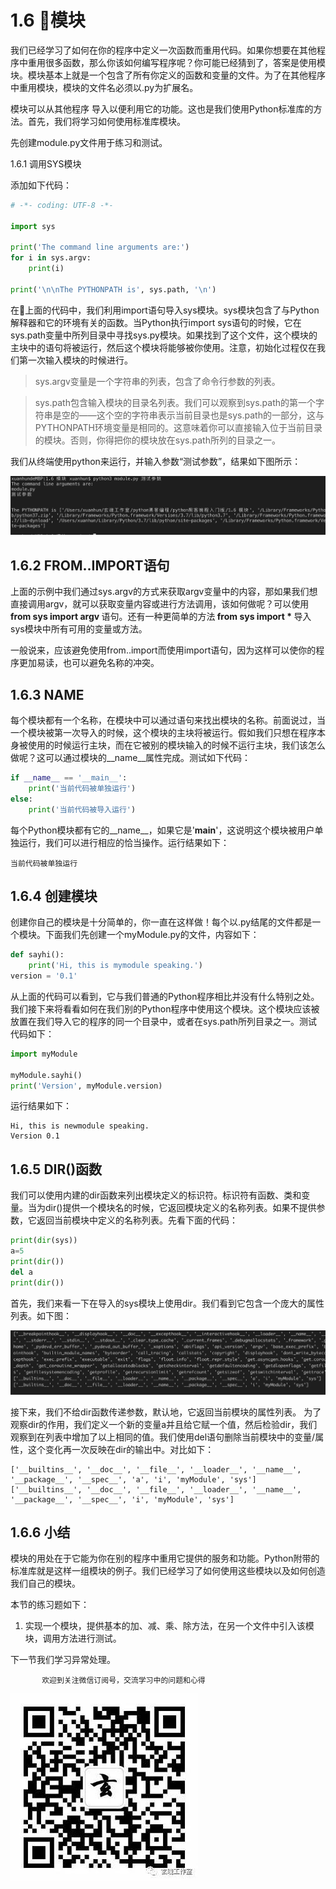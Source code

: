 # 1.6 模块

我们已经学习了如何在你的程序中定义一次函数而重用代码。如果你想要在其他程序中重用很多函数，那么你该如何编写程序呢？你可能已经猜到了，答案是使用模块。模块基本上就是一个包含了所有你定义的函数和变量的文件。为了在其他程序中重用模块，模块的文件名必须以.py为扩展名。

模块可以从其他程序 导入以便利用它的功能。这也是我们使用Python标准库的方法。首先，我们将学习如何使用标准库模块。

先创建module.py文件用于练习和测试。

1.6.1 调用SYS模块

添加如下代码：

```Python
# -*- coding: UTF-8 -*-
 
import sys
 
print('The command line arguments are:')
for i in sys.argv:
    print(i)
 
print('\n\nThe PYTHONPATH is', sys.path, '\n')
```

在上面的代码中，我们利用import语句导入sys模块。sys模块包含了与Python解释器和它的环境有关的函数。当Python执行import sys语句的时候，它在sys.path变量中所列目录中寻找sys.py模块。如果找到了这个文件，这个模块的主块中的语句将被运行，然后这个模块将能够被你使用。注意，初始化过程仅在我们第一次输入模块的时候进行。
> sys.argv变量是一个字符串的列表，包含了命令行参数的列表。

>sys.path包含输入模块的目录名列表。我们可以观察到sys.path的第一个字符串是空的——这个空的字符串表示当前目录也是sys.path的一部分，这与PYTHONPATH环境变量是相同的。这意味着你可以直接输入位于当前目录的模块。否则，你得把你的模块放在sys.path所列的目录之一。

我们从终端使用python来运行，并输入参数“测试参数”，结果如下图所示：

![](img/1.png)

## 1.6.2 FROM..IMPORT语句

上面的示例中我们通过sys.argv的方式来获取argv变量中的内容，那如果我们想直接调用argv，就可以获取变量内容或进行方法调用，该如何做呢？可以使用<b> from sys import argv </b>语句。还有一种更简单的方法<b> from sys import * </b>导入sys模块中所有可用的变量或方法。

一般说来，应该避免使用from..import而使用import语句，因为这样可以使你的程序更加易读，也可以避免名称的冲突。

## 1.6.3 __NAME__

每个模块都有一个名称，在模块中可以通过语句来找出模块的名称。前面说过，当一个模块被第一次导入的时候，这个模块的主块将被运行。假如我们只想在程序本身被使用的时候运行主块，而在它被别的模块输入的时候不运行主块，我们该怎么做呢？这可以通过模块的__name__属性完成。测试如下代码：

```Python
if __name__ == '__main__':
    print('当前代码被单独运行')
else:
    print('当前代码被导入运行')
```
每个Python模块都有它的__name__，如果它是'__main__'，这说明这个模块被用户单独运行，我们可以进行相应的恰当操作。运行结果如下：

```
当前代码被单独运行
```

## 1.6.4 创建模块

创建你自己的模块是十分简单的，你一直在这样做！每个以.py结尾的文件都是一个模块。下面我们先创建一个myModule.py的文件，内容如下：

```Python
def sayhi():
    print('Hi, this is mymodule speaking.')
version = '0.1'
```
从上面的代码可以看到，它与我们普通的Python程序相比并没有什么特别之处。我们接下来将看看如何在我们别的Python程序中使用这个模块。这个模块应该被放置在我们导入它的程序的同一个目录中，或者在sys.path所列目录之一。测试代码如下：
```Python
import myModule
 
myModule.sayhi()
print('Version', myModule.version)
```

运行结果如下：
```
Hi, this is newmodule speaking.
Version 0.1
```

## 1.6.5 DIR()函数

我们可以使用内建的dir函数来列出模块定义的标识符。标识符有函数、类和变量。当为dir()提供一个模块名的时候，它返回模块定义的名称列表。如果不提供参数，它返回当前模块中定义的名称列表。先看下面的代码：

```Python
print(dir(sys))
a=5
print(dir())
del a
print(dir())
```

首先，我们来看一下在导入的sys模块上使用dir。我们看到它包含一个庞大的属性列表。如下图：

![](img/2.png)

接下来，我们不给dir函数传递参数，默认地，它返回当前模块的属性列表。
为了观察dir的作用，我们定义一个新的变量a并且给它赋一个值，然后检验dir，我们观察到在列表中增加了以上相同的值。我们使用del语句删除当前模块中的变量/属性，这个变化再一次反映在dir的输出中。对比如下：

```
['__builtins__', '__doc__', '__file__', '__loader__', '__name__', '__package__', '__spec__', 'a', 'i', 'myModule', 'sys']
['__builtins__', '__doc__', '__file__', '__loader__', '__name__', '__package__', '__spec__', 'i', 'myModule', 'sys']
```

## 1.6.6 小结

模块的用处在于它能为你在别的程序中重用它提供的服务和功能。Python附带的标准库就是这样一组模块的例子。我们已经学习了如何使用这些模块以及如何创造我们自己的模块。

本节的练习题如下：

1. 实现一个模块，提供基本的加、减、乘、除方法，在另一个文件中引入该模块，调用方法进行测试。

下一节我们学习异常处理。


           欢迎到关注微信订阅号，交流学习中的问题和心得


![](img/0.jpg)  



